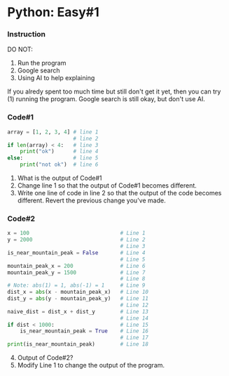 # Python: Easy#1

### Instruction
DO NOT:
1. Run the program
2. Google search
2. Using AI to help explaining

If you alredy spent too much time but still don't get it yet, then you can try (1) running the program. Google search is still okay, but don't use AI.

### Code#1
```python
array = [1, 2, 3, 4] # line 1
                     # line 2
if len(array) < 4:   # line 3
    print("ok")      # line 4
else:                # line 5
    print("not ok")  # line 6
```

1. What is the output of Code#1
2. Change line 1 so that the output of Code#1 becomes different.
3. Write one line of code in line 2 so that the output of the code becomes different. Revert the previous change you've made.

### Code#2
```python
x = 100                             # Line 1
y = 2000                            # Line 2
                                    # Line 3
is_near_mountain_peak = False       # Line 4
                                    # Line 5
mountain_peak_x = 200               # Line 6
mountain_peak_y = 1500              # Line 7
                                    # Line 8
# Note: abs(1) = 1, abs(-1) = 1     # Line 9
dist_x = abs(x - mountain_peak_x)   # Line 10
dist_y = abs(y - mountain_peak_y)   # Line 11
                                    # Line 12
naive_dist = dist_x + dist_y        # Line 13
                                    # Line 14
if dist < 1000:                     # Line 15
    is_near_mountain_peak = True    # Line 16
                                    # Line 17
print(is_near_mountain_peak)        # Line 18
```

4. Output of Code#2?
5. Modify Line 1 to change the output of the program.